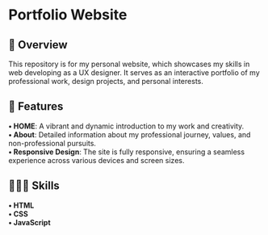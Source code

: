 # Portfolio Website

## 👀 Overview
This repository is for my personal website, which showcases my skills in web developing as a UX designer. It serves as an interactive portfolio of my professional work, design projects, and personal interests.<br>

## 🍎 Features
**• HOME**: A vibrant and dynamic introduction to my work and creativity.<br>
**• About**: Detailed information about my professional journey, values, and non-professional pursuits.<br>
**• Responsive Design**: The site is fully responsive, ensuring a seamless experience across various devices and screen sizes.<br>

## 👩🏻‍💻 Skills
**• HTML**<br>
**• CSS**<br>
**• JavaScript**<br>
